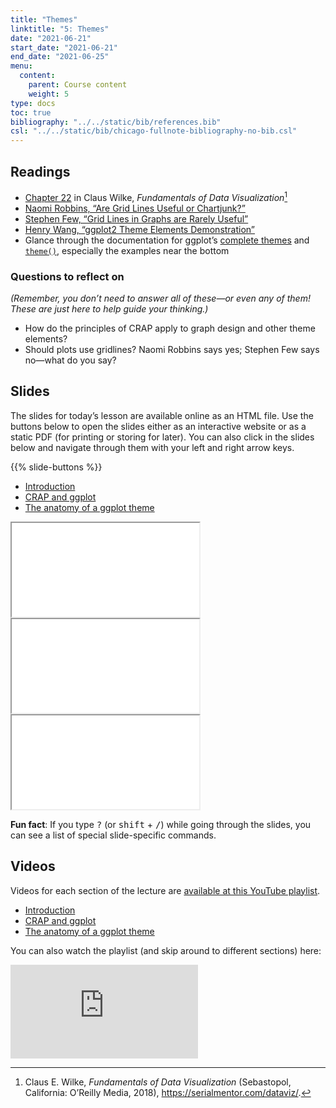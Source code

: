 ```yaml
---
title: "Themes"
linktitle: "5: Themes"
date: "2021-06-21"
start_date: "2021-06-21"
end_date: "2021-06-25"
menu:
  content:
    parent: Course content
    weight: 5
type: docs
toc: true
bibliography: "../../static/bib/references.bib"
csl: "../../static/bib/chicago-fullnote-bibliography-no-bib.csl"
---
```


## Readings

-   <i class="fas fa-book"></i> [Chapter 22](https://serialmentor.com/dataviz/figure-titles-captions.html) in Claus Wilke, *Fundamentals of Data Visualization*[^1]
-   <i class="fas fa-external-link-square-alt"></i> [Naomi Robbins, “Are Grid Lines Useful or Chartjunk?”](https://www.forbes.com/sites/naomirobbins/2012/02/22/are-grid-lines-useful-or-chartjunk/#3b49a4044283)
-   <i class="fas fa-external-link-square-alt"></i> [Stephen Few, “Grid Lines in Graphs are Rarely Useful”](http://www.perceptualedge.com/articles/dmreview/grid_lines.pdf)
-   <i class="fas fa-external-link-square-alt"></i> [Henry Wang, “ggplot2 Theme Elements Demonstration”](https://henrywang.nl/ggplot2-theme-elements-demonstration/)
-   <i class="fas fa-external-link-square-alt"></i> Glance through the documentation for ggplot’s [complete themes](https://ggplot2.tidyverse.org/reference/ggtheme.html) and [`theme()`](https://ggplot2.tidyverse.org/reference/theme.html), especially the examples near the bottom

### Questions to reflect on

*(Remember, you don’t need to answer all of these—or even any of them! These are just here to help guide your thinking.)*

-   How do the principles of CRAP apply to graph design and other theme elements?
-   Should plots use gridlines? Naomi Robbins says yes; Stephen Few says no—what do you say?

## Slides

The slides for today’s lesson are available online as an HTML file. Use the buttons below to open the slides either as an interactive website or as a static PDF (for printing or storing for later). You can also click in the slides below and navigate through them with your left and right arrow keys.

{{% slide-buttons %}}

<ul class="nav nav-tabs" id="slide-tabs" role="tablist">
<li class="nav-item">
<a class="nav-link active" id="introduction-tab" data-toggle="tab" href="#introduction" role="tab" aria-controls="introduction" aria-selected="true">Introduction</a>
</li>
<li class="nav-item">
<a class="nav-link" id="crap-and-ggplot-tab" data-toggle="tab" href="#crap-and-ggplot" role="tab" aria-controls="crap-and-ggplot" aria-selected="false">CRAP and ggplot</a>
</li>
<li class="nav-item">
<a class="nav-link" id="the-anatomy-of-a-ggplot-theme-tab" data-toggle="tab" href="#the-anatomy-of-a-ggplot-theme" role="tab" aria-controls="the-anatomy-of-a-ggplot-theme" aria-selected="false">The anatomy of a ggplot theme</a>
</li>
</ul>

<div id="slide-tabs" class="tab-content">

<div id="introduction" class="tab-pane fade show active" role="tabpanel" aria-labelledby="introduction-tab">

<div class="embed-responsive embed-responsive-16by9">

<iframe class="embed-responsive-item" src="/slides/05-slides.html#1">
</iframe>

</div>

</div>

<div id="crap-and-ggplot" class="tab-pane fade" role="tabpanel" aria-labelledby="crap-and-ggplot-tab">

<div class="embed-responsive embed-responsive-16by9">

<iframe class="embed-responsive-item" src="/slides/05-slides.html#crap-ggplot">
</iframe>

</div>

</div>

<div id="the-anatomy-of-a-ggplot-theme" class="tab-pane fade" role="tabpanel" aria-labelledby="the-anatomy-of-a-ggplot-theme-tab">

<div class="embed-responsive embed-responsive-16by9">

<iframe class="embed-responsive-item" src="/slides/05-slides.html#anatomy">
</iframe>

</div>

</div>

</div>

<div class="fyi">

**Fun fact**: If you type <kbd>?</kbd> (or <kbd>shift</kbd> + <kbd>/</kbd>) while going through the slides, you can see a list of special slide-specific commands.

</div>

## Videos

Videos for each section of the lecture are [available at this YouTube playlist](https://www.youtube.com/playlist?list=PLS6tnpTr39sEsSJ16BKgXPNFcl3y6gjEv).

-   [Introduction](https://www.youtube.com/watch?v=s9YBf8Rf21s&list=PLS6tnpTr39sEsSJ16BKgXPNFcl3y6gjEv)
-   [CRAP and ggplot](https://www.youtube.com/watch?v=BQ3wRMAMeBQ&list=PLS6tnpTr39sEsSJ16BKgXPNFcl3y6gjEv)
-   [The anatomy of a ggplot theme](https://www.youtube.com/watch?v=V0CzheP9yMc&list=PLS6tnpTr39sEsSJ16BKgXPNFcl3y6gjEv)

You can also watch the playlist (and skip around to different sections) here:

<div class="embed-responsive embed-responsive-16by9">

<iframe class="embed-responsive-item" src="https://www.youtube.com/embed/playlist?list=PLS6tnpTr39sEsSJ16BKgXPNFcl3y6gjEv" frameborder="0" allow="accelerometer; autoplay; encrypted-media; gyroscope; picture-in-picture" allowfullscreen>
</iframe>

</div>

[^1]: Claus E. Wilke, *Fundamentals of Data Visualization* (Sebastopol, California: O’Reilly Media, 2018), <https://serialmentor.com/dataviz/>.
